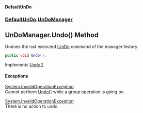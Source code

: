 #### [DefaultUnDo](../../index.md 'index')
### [DefaultUnDo](../../index.md#DefaultUnDo 'DefaultUnDo').[UnDoManager](index.md 'DefaultUnDo\.UnDoManager')

## UnDoManager\.Undo\(\) Method

Undoes the last executed [IUnDo](../IUnDo/index.md 'DefaultUnDo\.IUnDo') command of the manager history\.

```csharp
public void Undo();
```

Implements [Undo\(\)](../IUnDoManager/Undo().md 'DefaultUnDo\.IUnDoManager\.Undo\(\)')

#### Exceptions

[System\.InvalidOperationException](https://docs.microsoft.com/en-us/dotnet/api/System.InvalidOperationException 'System\.InvalidOperationException')  
Cannot perform [Undo\(\)](Undo().md 'DefaultUnDo\.UnDoManager\.Undo\(\)') while a group operation is going on\.

[System\.InvalidOperationException](https://docs.microsoft.com/en-us/dotnet/api/System.InvalidOperationException 'System\.InvalidOperationException')  
There is no action to undo\.